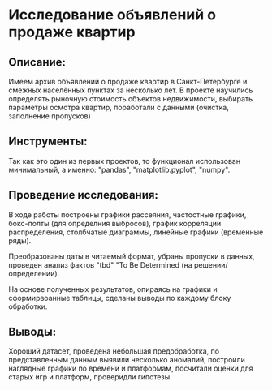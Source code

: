 # Исследование объявлений о продаже квартир

## Описание:
Имеем архив объявлений о продаже квартир в Санкт-Петербурге и смежных населённых пунктах за несколько лет. 
В проекте научились определять рыночную стоимость объектов недвижимости, выбирать параметры осмотра квартир, поработали с данными (очистка, заполнение пропусков)

## Инструменты:
Так как это один из первых проектов, то функционал использован минимальный, а именно: "pandas", "matplotlib.pyplot", "numpy".

## Проведение исследования:
В ходе работы построены графики рассеяния, частостные графики, бокс-полты (для определния выбросов), график корреляции распределения, столбчатые диаграммы, линейные графики (временные ряды).

Преобразованы даты в читаемый формат, убраны пропуски в данных, проведен анализ фактов "tbd" "To Be Determined (на решении/определении).

На основе полученных результатов, опираясь на графики и сформирвоанные таблицы, сделаны выводы по каждому блоку обработки.

## Выводы:
Хороший датасет, проведена небольшая предобработка, по представленным данным выявили несколько аномалий, построили наглядные графики по времени и платформам, посчитали оценки для старых игр и платформ, проверидли гипотезы.

